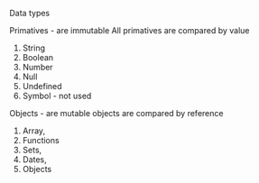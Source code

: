 Data types

Primatives - are immutable
All primatives are compared by value

1. String
2. Boolean
3. Number
4. Null
5. Undefined
6. Symbol - not used

Objects - are mutable
objects are compared by reference

1. Array,
2. Functions
3. Sets,
4. Dates,
5. Objects
